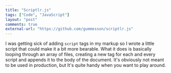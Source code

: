 ```yaml
---
title: "Scriptlr.js"
tags: ["Code", "JavaScript"]
layout: "post"
comments: true
external-url: "https://github.com/gummesson/scriptlr.js"
---
```


I was getting sick of adding `script` tags in my markup so I wrote a little script that could make it a bit more bearable. What it does is basically looping through an array of files, creating a new tag for each and every script and appends it to the body of the document. It's obviously not meant to be used in production, but It's quite handy when you want to play around.
